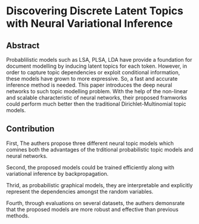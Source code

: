 # Discovering Discrete Latent Topics with Neural Variational Inference

## Abstract
Probablilistic models such as LSA, PLSA, LDA have provide a foundation for document modelling by inducing latent topics for each token. However, in order to capture topic dependencies or exploit conditional information, these models have grown to more expressive. So, a fast and accurate inference method is needed. This paper introduces the deep neural networks to such topic modelling problem. With the help of the non-linear and scalable characteristic of neural networks, their proposed framworks could perform much better then the traditional Dirichlet-Multinomial topic models.
 

## Contribution
First, The authers propose three different neural topic models which comines both the advantages of the trditional probabilistic topic models and neural networks.

Second, the proposed models could be trained efficiently along with variational inference by backpropagation.

Thrid, as probabilistic graphical models, they are interpretable and explicitly represent the dependencies amongst the random variables.

Fourth, through evaluations on several datasets, the authers demonsrate that the proposed models are more robust and effective than previous methods. 
